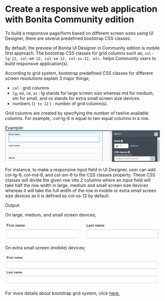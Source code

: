 # Create a responsive web application with Bonita Community edition

To build a responsive page/form based on different screen sizes using UI Designer, there are several predefined bootstrap CSS classes.

By default, the preview of Bonita UI Designer in Community edition is mobile first approach. The bootstrap CSS classes for grid columns
such as; `col-lg-12, col-md-12, col-sm-12, col-xs-12, etc.` helps Community users to build responsive application(s).

According to grid system, bootstrap predefined CSS classes for different screen resolutions explain 3 major things;

- `col` : grid columns
- `lg`, `md`, `sm`, `xs` : lg stands for large screen size whereas md for medium, sm for small, and xs stands for extra small screen size devices. 
- numbers (`1 to 12` ) : number of grid column(s).

Grid columns are created by specifying the number of twelve available columns. For example, .col-lg-6 is equal to two equal columns in a row.

Example:
![bootstrap css classes](images/responsiveness-community-edition/responsivenessCommunityEdition.PNG)

For instance, to make a responsive input field in UI Designer, user can add col-lg-6, col-md-6, and col-sm-6 to the CSS classes property.
These CSS classes will divide the given row into 2 columns where an input field will take half the row width in large, medium and small screen 
size devices whereas it will take the full width of the row in mobile or extra small screen size devices as it is defined as col-xs-12 by default. 

Output:

On large, medium, and small screen devices;

![different screen resolution output](images/responsiveness-community-edition/responsivenessCommunityEditionOutput1.PNG)

On extra small screen (mobile) devices;

![mobile device output](images/responsiveness-community-edition/responsivenessCommunityEditionOutput2.PNG)

For more details about bootstrap grid system, click [here.](https://getbootstrap.com/docs/3.3/css/#grid)

